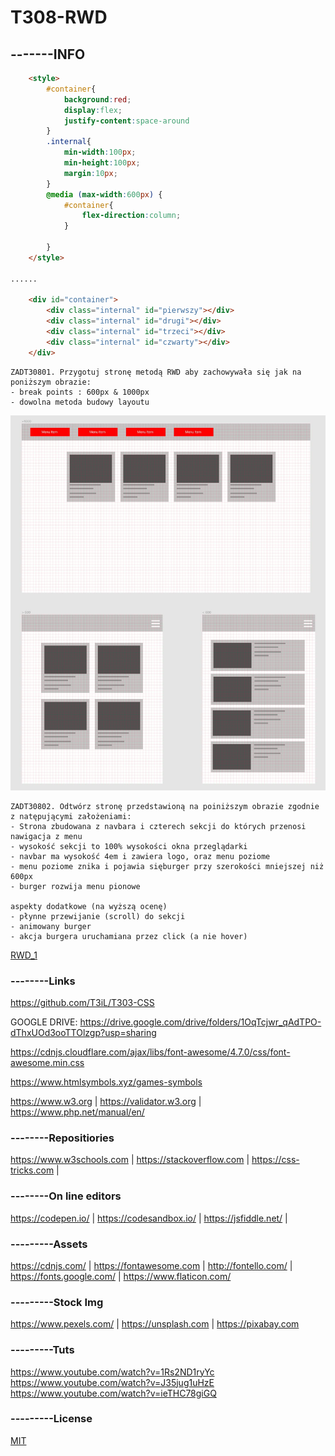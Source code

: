 # T308-RWD

## -------INFO

```html
    <style>
        #container{
            background:red;
            display:flex;
            justify-content:space-around
        }
        .internal{
            min-width:100px;
            min-height:100px;
            margin:10px;
        }
        @media (max-width:600px) {
            #container{
                flex-direction:column;
            }
                       
        }
    </style>

......

    <div id="container">
        <div class="internal" id="pierwszy"></div>
        <div class="internal" id="drugi"></div>
        <div class="internal" id="trzeci"></div>
        <div class="internal" id="czwarty"></div>
    </div>
```

```
ZADT30801. Przygotuj stronę metodą RWD aby zachowywała się jak na poniższym obrazie:
- break points : 600px & 1000px
- dowolna metoda budowy layoutu
```

![ZADT308101](ZADT30801-RWD_.JPG)


```
ZADT30802. Odtwórz stronę przedstawioną na poiniższym obrazie zgodnie z natępującymi założeniami:
- Strona zbudowana z navbara i czterech sekcji do których przenosi nawigacja z menu
- wysokość sekcji to 100% wysokości okna przeglądarki
- navbar ma wysokość 4em i zawiera logo, oraz menu poziome
- menu poziome znika i pojawia sięburger przy szerokości mniejszej niż 600px
- burger rozwija menu pionowe

aspekty dodatkowe (na wyższą ocenę)
- płynne przewijanie (scroll) do sekcji
- animowany burger
- akcja burgera uruchamiana przez click (a nie hover) 
```

[RWD_1](RWD_01.JPG)

### --------Links
https://github.com/T3iL/T303-CSS

GOOGLE DRIVE: https://drive.google.com/drive/folders/1OqTcjwr_qAdTPO-dThxUOd3ooTTOlzgp?usp=sharing

https://cdnjs.cloudflare.com/ajax/libs/font-awesome/4.7.0/css/font-awesome.min.css

https://www.htmlsymbols.xyz/games-symbols

https://www.w3.org | https://validator.w3.org | https://www.php.net/manual/en/
### --------Repositiories
https://www.w3schools.com | https://stackoverflow.com | https://css-tricks.com |
### --------On line editors
https://codepen.io/ | https://codesandbox.io/ | https://jsfiddle.net/ |
### ---------Assets
https://cdnjs.com/ | https://fontawesome.com | http://fontello.com/ | https://fonts.google.com/ | https://www.flaticon.com/
### ---------Stock Img
https://www.pexels.com/ | https://unsplash.com | https://pixabay.com
### ---------Tuts
https://www.youtube.com/watch?v=1Rs2ND1ryYc
https://www.youtube.com/watch?v=J35jug1uHzE
https://www.youtube.com/watch?v=ieTHC78giGQ
### ---------License
[MIT](https://choosealicense.com/licenses/mit/)
